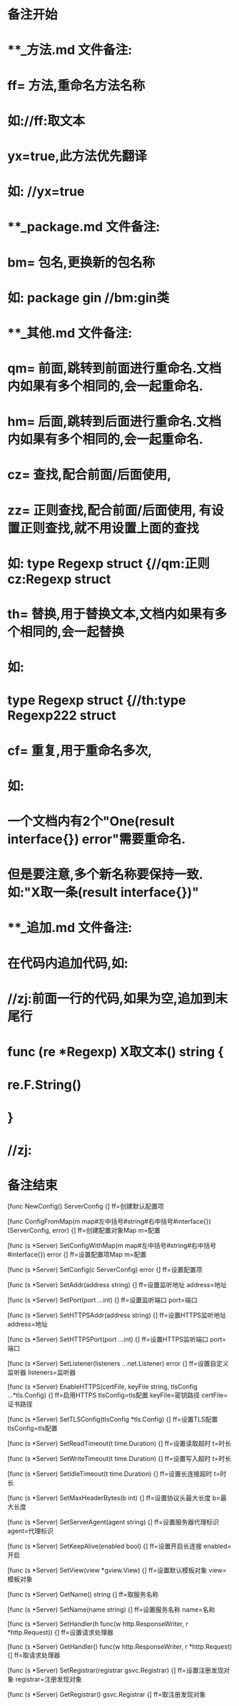 # 备注开始
# **_方法.md 文件备注:
# ff= 方法,重命名方法名称
# 如://ff:取文本
#
# yx=true,此方法优先翻译
# 如: //yx=true

# **_package.md 文件备注:
# bm= 包名,更换新的包名称 
# 如: package gin //bm:gin类

# **_其他.md 文件备注:
# qm= 前面,跳转到前面进行重命名.文档内如果有多个相同的,会一起重命名.
# hm= 后面,跳转到后面进行重命名.文档内如果有多个相同的,会一起重命名.
# cz= 查找,配合前面/后面使用,
# zz= 正则查找,配合前面/后面使用, 有设置正则查找,就不用设置上面的查找
# 如: type Regexp struct {//qm:正则 cz:Regexp struct
#
# th= 替换,用于替换文本,文档内如果有多个相同的,会一起替换
# 如:
# type Regexp struct {//th:type Regexp222 struct
#
# cf= 重复,用于重命名多次,
# 如: 
# 一个文档内有2个"One(result interface{}) error"需要重命名.
# 但是要注意,多个新名称要保持一致. 如:"X取一条(result interface{})"

# **_追加.md 文件备注:
# 在代码内追加代码,如:
# //zj:前面一行的代码,如果为空,追加到末尾行
# func (re *Regexp) X取文本() string { 
# re.F.String()
# }
# //zj:
# 备注结束

[func NewConfig() ServerConfig {]
ff=创建默认配置项

[func ConfigFromMap(m map#左中括号#string#右中括号#interface{}) (ServerConfig, error) {]
ff=创建配置对象Map
m=配置

[func (s *Server) SetConfigWithMap(m map#左中括号#string#右中括号#interface{}) error {]
ff=设置配置项Map
m=配置

[func (s *Server) SetConfig(c ServerConfig) error {]
ff=设置配置项

[func (s *Server) SetAddr(address string) {]
ff=设置监听地址
address=地址

[func (s *Server) SetPort(port ...int) {]
ff=设置监听端口
port=端口

[func (s *Server) SetHTTPSAddr(address string) {]
ff=设置HTTPS监听地址
address=地址

[func (s *Server) SetHTTPSPort(port ...int) {]
ff=设置HTTPS监听端口
port=端口

[func (s *Server) SetListener(listeners ...net.Listener) error {]
ff=设置自定义监听器
listeners=监听器

[func (s *Server) EnableHTTPS(certFile, keyFile string, tlsConfig ...*tls.Config) {]
ff=启用HTTPS
tlsConfig=tls配置
keyFile=密钥路径
certFile=证书路径

[func (s *Server) SetTLSConfig(tlsConfig *tls.Config) {]
ff=设置TLS配置
tlsConfig=tls配置

[func (s *Server) SetReadTimeout(t time.Duration) {]
ff=设置读取超时
t=时长

[func (s *Server) SetWriteTimeout(t time.Duration) {]
ff=设置写入超时
t=时长

[func (s *Server) SetIdleTimeout(t time.Duration) {]
ff=设置长连接超时
t=时长

[func (s *Server) SetMaxHeaderBytes(b int) {]
ff=设置协议头最大长度
b=最大长度

[func (s *Server) SetServerAgent(agent string) {]
ff=设置服务器代理标识
agent=代理标识

[func (s *Server) SetKeepAlive(enabled bool) {]
ff=设置开启长连接
enabled=开启

[func (s *Server) SetView(view *gview.View) {]
ff=设置默认模板对象
view=模板对象

[func (s *Server) GetName() string {]
ff=取服务名称

[func (s *Server) SetName(name string) {]
ff=设置服务名称
name=名称

[func (s *Server) SetHandler(h func(w http.ResponseWriter, r *http.Request)) {]
ff=设置请求处理器

[func (s *Server) GetHandler() func(w http.ResponseWriter, r *http.Request) {]
ff=取请求处理器

[func (s *Server) SetRegistrar(registrar gsvc.Registrar) {]
ff=设置注册发现对象
registrar=注册发现对象

[func (s *Server) GetRegistrar() gsvc.Registrar {]
ff=取注册发现对象
